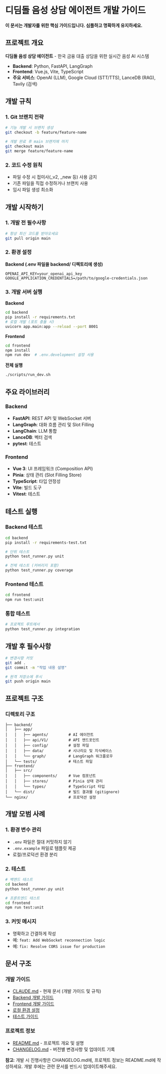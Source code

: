 # 디딤돌 음성 상담 에이전트 개발 가이드

**이 문서는 개발자를 위한 핵심 가이드입니다. 심플하고 명확하게 유지하세요.**

## 프로젝트 개요

**디딤돌 음성 상담 에이전트** - 한국 금융 대출 상담을 위한 실시간 음성 AI 시스템

- **Backend**: Python, FastAPI, LangGraph
- **Frontend**: Vue.js, Vite, TypeScript  
- **주요 서비스**: OpenAI (LLM), Google Cloud (STT/TTS), LanceDB (RAG), Tavily (검색)

## 개발 규칙

### 1. Git 브랜치 전략
```bash
# 기능 개발 시 브랜치 생성
git checkout -b feature/feature-name

# 개발 완료 후 main 브랜치에 머지
git checkout main
git merge feature/feature-name
```

### 2. 코드 수정 원칙
- 파일 수정 시 접미사(_v2, _new 등) 사용 금지
- 기존 파일을 직접 수정하거나 브랜치 사용
- 임시 파일 생성 최소화

## 개발 시작하기

### 1. 개발 전 필수사항
```bash
# 항상 최신 코드를 받아오세요
git pull origin main
```

### 2. 환경 설정

**Backend (.env 파일을 backend/ 디렉토리에 생성)**
```env
OPENAI_API_KEY=your_openai_api_key
GOOGLE_APPLICATION_CREDENTIALS=/path/to/google-credentials.json
```

### 3. 개발 서버 실행

**Backend**
```bash
cd backend
pip install -r requirements.txt
# 로컬 개발 (포트 충돌 시)
uvicorn app.main:app --reload --port 8001
```

**Frontend**
```bash
cd frontend
npm install
npm run dev  # .env.development 설정 사용
```

**전체 실행**
```bash
./scripts/run_dev.sh
```

## 주요 라이브러리

### Backend
- **FastAPI**: REST API 및 WebSocket 서버
- **LangGraph**: 대화 흐름 관리 및 Slot Filling
- **LangChain**: LLM 통합
- **LanceDB**: 벡터 검색
- **pytest**: 테스트

### Frontend
- **Vue 3**: UI 프레임워크 (Composition API)
- **Pinia**: 상태 관리 (Slot Filling Store)
- **TypeScript**: 타입 안정성
- **Vite**: 빌드 도구
- **Vitest**: 테스트

## 테스트 실행

### Backend 테스트
```bash
cd backend
pip install -r requirements-test.txt

# 단위 테스트
python test_runner.py unit

# 전체 테스트 (커버리지 포함)
python test_runner.py coverage
```

### Frontend 테스트
```bash
cd frontend
npm run test:unit
```

### 통합 테스트
```bash
# 프로젝트 루트에서
python test_runner.py integration
```

## 개발 후 필수사항

```bash
# 변경사항 커밋
git add .
git commit -m "작업 내용 설명"

# 원격 저장소에 푸시
git push origin main
```

## 프로젝트 구조

### 디렉토리 구조
```
├── backend/
│   ├── app/
│   │   ├── agents/         # AI 에이전트
│   │   ├── api/V1/         # API 엔드포인트
│   │   ├── config/         # 설정 파일
│   │   ├── data/           # 시나리오 및 지식베이스
│   │   └── graph/          # LangGraph 워크플로우
│   └── tests/              # 테스트 파일
├── frontend/
│   ├── src/
│   │   ├── components/     # Vue 컴포넌트
│   │   ├── stores/         # Pinia 상태 관리
│   │   └── types/          # TypeScript 타입
│   └── dist/               # 빌드 결과물 (gitignore)
└── nginx/                  # 프로덕션 설정
```

## 개발 모범 사례

### 1. 환경 변수 관리
- `.env` 파일은 절대 커밋하지 않기
- `.env.example` 파일로 템플릿 제공
- 로컬/프로덕션 환경 분리

### 2. 테스트
```bash
# 백엔드 테스트
cd backend
python test_runner.py unit

# 프론트엔드 테스트
cd frontend
npm run test:unit
```

### 3. 커밋 메시지
- 명확하고 간결하게 작성
- 예: `feat: Add WebSocket reconnection logic`
- 예: `fix: Resolve CORS issue for production`

## 문서 구조

### 개발 가이드
- [CLAUDE.md](CLAUDE.md) - 현재 문서 (개발 가이드 및 규칙)
- [Backend 개발 가이드](backend/CLAUDE.md)
- [Frontend 개발 가이드](frontend/CLAUDE.md)
- [로컬 환경 설정](LOCAL_SETUP.md)
- [테스트 가이드](README_TESTING.md)

### 프로젝트 정보
- [README.md](README.md) - 프로젝트 개요 및 설명
- [CHANGELOG.md](CHANGELOG.md) - 버전별 변경사항 및 업데이트 기록

**참고**: 개발 시 진행사항은 CHANGELOG.md에, 프로젝트 정보는 README.md에 작성하세요. 개발 후에는 관련 문서를 반드시 업데이트해주세요.
